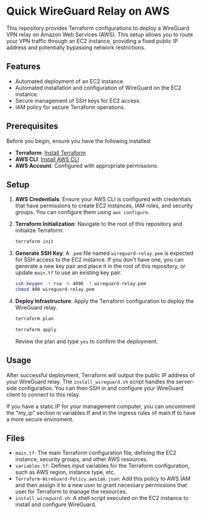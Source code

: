 # Quick WireGuard Relay on AWS

This repository provides Terraform configurations to deploy a WireGuard VPN relay on Amazon Web Services (AWS). This setup allows you to route your VPN traffic through an EC2 instance, providing a fixed public IP address and potentially bypassing network restrictions.

## Features

*   Automated deployment of an EC2 instance.
*   Automated installation and configuration of WireGuard on the EC2 instance.
*   Secure management of SSH keys for EC2 access.
*   IAM policy for secure Terraform operations.

## Prerequisites

Before you begin, ensure you have the following installed:

*   **Terraform**: [Install Terraform](https://learn.hashicorp.com/tutorials/terraform/install-cli)
*   **AWS CLI**: [Install AWS CLI](https://docs.aws.amazon.com/cli/latest/userguide/getting-started-install.html)
*   **AWS Account**: Configured with appropriate permissions.

## Setup

1.  **AWS Credentials**: Ensure your AWS CLI is configured with credentials that have permissions to create EC2 instances, IAM roles, and security groups. You can configure them using `aws configure`.

2.  **Terraform Initialization**: Navigate to the root of this repository and initialize Terraform:

    ```bash
    terraform init
    ```

3.  **Generate SSH Key**: A `.pem` file named `wireguard-relay.pem` is expected for SSH access to the EC2 instance. If you don't have one, you can generate a new key pair and place it in the root of this repository, or update `main.tf` to use an existing key pair.

    ```bash
    ssh-keygen -t rsa -b 4096 -f wireguard-relay.pem
    chmod 400 wireguard-relay.pem
    ```

4.  **Deploy Infrastructure**: Apply the Terraform configuration to deploy the WireGuard relay.

    ```bash
    terraform plan

    terraform apply
    ```

    Review the plan and type `yes` to confirm the deployment.

## Usage

After successful deployment, Terraform will output the public IP address of your WireGuard relay. The `install_wireguard.sh` script handles the server-side configuration. You can then SSH in and configure your WireGuard client to connect to this relay.

If you have a static IP for your management computer, you can uncomment the "my_ip" section in variables.tf and in the ingress rules of main.tf to have a more secure enviroment.

## Files

*   `main.tf`: The main Terraform configuration file, defining the EC2 instance, security groups, and other AWS resources.
*   `variables.tf`: Defines input variables for the Terraform configuration, such as AWS region, instance type, etc.
*   `Terraform-WireGuard-Policy.awsiam.json`: Add this policy to AWS IAM and then assign it to a new user to grant necessary permissions that user for Terraform to manage the resources.
*   `install_wireguard.sh`: A shell script executed on the EC2 instance to install and configure WireGuard.
